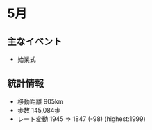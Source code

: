 # 5月

## 主なイベント

- 始業式

## 統計情報

- 移動距離 905km
- 歩数 145,084歩
- レート変動 1945 => 1847 (-98) (highest:1999)
